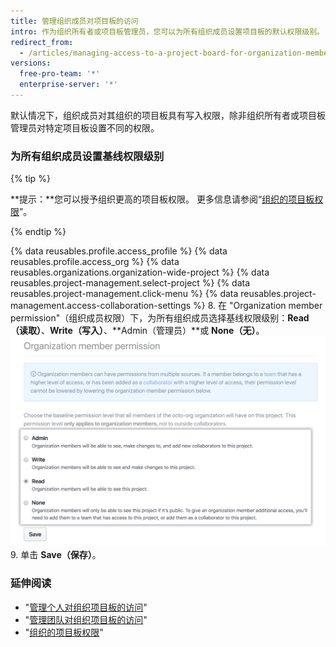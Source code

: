 ```yaml
---
title: 管理组织成员对项目板的访问
intro: 作为组织所有者或项目板管理员，您可以为所有组织成员设置项目板的默认权限级别。
redirect_from:
  - /articles/managing-access-to-a-project-board-for-organization-members
versions:
  free-pro-team: '*'
  enterprise-server: '*'
---
```


默认情况下，组织成员对其组织的项目板具有写入权限，除非组织所有者或项目板管理员对特定项目板设置不同的权限。

### 为所有组织成员设置基线权限级别

{% tip %}

**提示：**您可以授予组织更高的项目板权限。 更多信息请参阅“[组织的项目板权限](/articles/project-board-permissions-for-an-organization)”。

{% endtip %}

{% data reusables.profile.access_profile %}
{% data reusables.profile.access_org %}
{% data reusables.organizations.organization-wide-project %}
{% data reusables.project-management.select-project %}
{% data reusables.project-management.click-menu %}
{% data reusables.project-management.access-collaboration-settings %}
8. 在 "Organization member permission"（组织成员权限）下，为所有组织成员选择基线权限级别：**Read（读取）**、**Write（写入）**、**Admin（管理员）**或 **None（无）**。 ![用于所有组织成员的基线项目板权限选项](/assets/images/help/projects/baseline-project-permissions-for-organization-members.png)
9. 单击 **Save（保存）**。

### 延伸阅读

- "[管理个人对组织项目板的访问](/articles/managing-an-individual-s-access-to-an-organization-project-board)"
- "[管理团队对组织项目板的访问](/articles/managing-team-access-to-an-organization-project-board)"
- "[组织的项目板权限](/articles/project-board-permissions-for-an-organization)"

